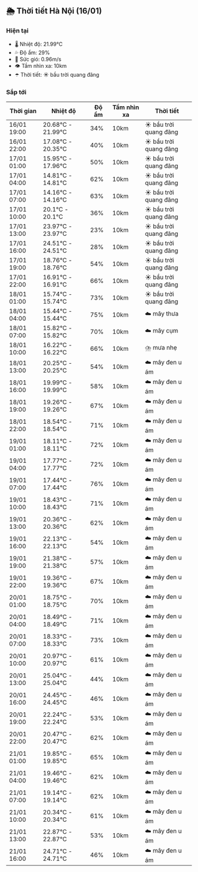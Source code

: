 ## 🌦️ Thời tiết Hà Nội (16/01)

### Hiện tại

- 🌡️ Nhiệt độ: 21.99℃
- 💦 Độ ẩm: 29%
- 💨 Sức gió: 0.96m/s
- 👁️ Tầm nhìn xa: 10km
- ☂️ Thời tiết: ☀️ bầu trời quang đãng

### Sắp tới

| Thời gian | Nhiệt độ | Độ ẩm | Tầm nhìn xa | Thời tiết |
| --- | --- | --- | --- | --- |
| 16/01 19:00 | 20.68℃ - 21.99℃ | 34% | 10km | ☀️ bầu trời quang đãng |
| 16/01 22:00 | 17.08℃ - 20.35℃ | 40% | 10km | ☀️ bầu trời quang đãng |
| 17/01 01:00 | 15.95℃ - 17.96℃ | 50% | 10km | ☀️ bầu trời quang đãng |
| 17/01 04:00 | 14.81℃ - 14.81℃ | 62% | 10km | ☀️ bầu trời quang đãng |
| 17/01 07:00 | 14.16℃ - 14.16℃ | 63% | 10km | ☀️ bầu trời quang đãng |
| 17/01 10:00 | 20.1℃ - 20.1℃ | 36% | 10km | ☀️ bầu trời quang đãng |
| 17/01 13:00 | 23.97℃ - 23.97℃ | 23% | 10km | ☀️ bầu trời quang đãng |
| 17/01 16:00 | 24.51℃ - 24.51℃ | 28% | 10km | ☀️ bầu trời quang đãng |
| 17/01 19:00 | 18.76℃ - 18.76℃ | 54% | 10km | ☀️ bầu trời quang đãng |
| 17/01 22:00 | 16.91℃ - 16.91℃ | 66% | 10km | ☀️ bầu trời quang đãng |
| 18/01 01:00 | 15.74℃ - 15.74℃ | 73% | 10km | ☀️ bầu trời quang đãng |
| 18/01 04:00 | 15.44℃ - 15.44℃ | 75% | 10km | ☁️ mây thưa |
| 18/01 07:00 | 15.82℃ - 15.82℃ | 70% | 10km | ☁️ mây cụm |
| 18/01 10:00 | 16.22℃ - 16.22℃ | 66% | 10km | ⛈️ mưa nhẹ |
| 18/01 13:00 | 20.25℃ - 20.25℃ | 54% | 10km | ☁️ mây đen u ám |
| 18/01 16:00 | 19.99℃ - 19.99℃ | 58% | 10km | ☁️ mây đen u ám |
| 18/01 19:00 | 19.26℃ - 19.26℃ | 67% | 10km | ☁️ mây đen u ám |
| 18/01 22:00 | 18.54℃ - 18.54℃ | 71% | 10km | ☁️ mây đen u ám |
| 19/01 01:00 | 18.11℃ - 18.11℃ | 72% | 10km | ☁️ mây đen u ám |
| 19/01 04:00 | 17.77℃ - 17.77℃ | 72% | 10km | ☁️ mây đen u ám |
| 19/01 07:00 | 17.44℃ - 17.44℃ | 76% | 10km | ☁️ mây đen u ám |
| 19/01 10:00 | 18.43℃ - 18.43℃ | 71% | 10km | ☁️ mây đen u ám |
| 19/01 13:00 | 20.36℃ - 20.36℃ | 62% | 10km | ☁️ mây đen u ám |
| 19/01 16:00 | 22.13℃ - 22.13℃ | 54% | 10km | ☁️ mây đen u ám |
| 19/01 19:00 | 21.38℃ - 21.38℃ | 57% | 10km | ☁️ mây đen u ám |
| 19/01 22:00 | 19.36℃ - 19.36℃ | 67% | 10km | ☁️ mây đen u ám |
| 20/01 01:00 | 18.75℃ - 18.75℃ | 70% | 10km | ☁️ mây đen u ám |
| 20/01 04:00 | 18.49℃ - 18.49℃ | 71% | 10km | ☁️ mây đen u ám |
| 20/01 07:00 | 18.33℃ - 18.33℃ | 73% | 10km | ☁️ mây đen u ám |
| 20/01 10:00 | 20.97℃ - 20.97℃ | 61% | 10km | ☁️ mây đen u ám |
| 20/01 13:00 | 25.04℃ - 25.04℃ | 44% | 10km | ☁️ mây đen u ám |
| 20/01 16:00 | 24.45℃ - 24.45℃ | 46% | 10km | ☁️ mây đen u ám |
| 20/01 19:00 | 22.24℃ - 22.24℃ | 53% | 10km | ☁️ mây đen u ám |
| 20/01 22:00 | 20.47℃ - 20.47℃ | 62% | 10km | ☁️ mây đen u ám |
| 21/01 01:00 | 19.85℃ - 19.85℃ | 65% | 10km | ☁️ mây đen u ám |
| 21/01 04:00 | 19.46℃ - 19.46℃ | 62% | 10km | ☁️ mây đen u ám |
| 21/01 07:00 | 19.14℃ - 19.14℃ | 62% | 10km | ☁️ mây đen u ám |
| 21/01 10:00 | 20.34℃ - 20.34℃ | 61% | 10km | ☁️ mây đen u ám |
| 21/01 13:00 | 22.87℃ - 22.87℃ | 53% | 10km | ☁️ mây đen u ám |
| 21/01 16:00 | 24.71℃ - 24.71℃ | 46% | 10km | ☁️ mây đen u ám |
